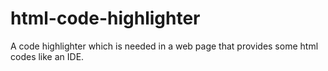 # html-code-highlighter
A code highlighter which is needed in a web page that provides some html codes like an IDE.
